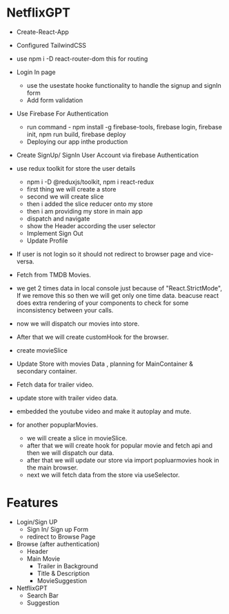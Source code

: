 # NetflixGPT

- Create-React-App
- Configured TailwindCSS
- use npm i -D react-router-dom this for routing
- Login In page
  - use the usestate hooke functionality to handle the signup and signIn form
  - Add form validation
- Use Firebase For Authentication
  - run command - npm install -g firebase-tools, firebase login, firebase init, npm run build, firebase deploy
  - Deploying our app inthe production
- Create SignUp/ SignIn User Account via firebase Authentication
- use redux toolkit for store the user details
  - npm i -D @reduxjs/toolkit, npm i react-redux
  - first thing we will create a store
  - second we will create slice
  - then i added the slice reducer onto my store
  - then i am providing my store in main app
  - dispatch and navigate
  - show the Header according the user selector
  - Implement Sign Out
  - Update Profile
- If user is not login so it should not redirect to browser page and vice-versa.
- Fetch from TMDB Movies.
- we get 2 times data in local console just because of "React.StrictMode", If we remove this so then we will get only one time data.
  beacuse react does extra rendering of your components to check for some inconsistency between your calls.
- now we will dispatch our movies into store.
- After that we will create customHook for the browser.
- create movieSlice
- Update Store with movies Data , planning for MainContainer & secondary container.
- Fetch data for trailer video.
- update store with trailer video data.
- embedded the youtube video and make it autoplay and mute.


- for another popuplarMovies.
  - we will create a slice in movieSlice.
  - after that we will create hook for popular movie and fetch api and then we will dispatch our data.
  - after that we will update our store via import popluarmovies hook in the main browser.
  - next we will fetch data from the store via useSelector.
# Features

- Login/Sign UP
  - Sign In/ Sign up Form
  - redirect to Browse Page
- Browse (after authentication)
  - Header
  - Main Movie
    - Trailer in Background
    - Title & Description
    - MovieSuggestion
- NetflixGPT
  - Search Bar
  - Suggestion
